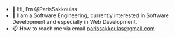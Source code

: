 - 👋 Hi, I’m @ParisSakkoulas
- 👀 I am a Software Engineering, currently interested in Software Development and especially in Web Development.
- 📫 How to reach me via email parissakkoulas@gmail.com

<!---
ParisSakkoulas/ParisSakkoulas is a ✨ special ✨ repository because its `README.md` (this file) appears on your GitHub profile.
You can click the Preview link to take a look at your changes.
--->
